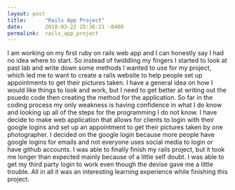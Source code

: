 ```yaml
---
layout: post
title:      "Rails App Project"
date:       2018-03-22 15:36:21 -0400
permalink:  rails_app_project
---
```


I am working on my first ruby on rails web app and I can honestly say I had no idea where to start. So instead of twiddling my fingers I started to look at past lab and write down some methods I wanted to use for my project, which led me to want to create a rails website to help people set up appointments to get their pictures taken. I have a general idea on how I would like things to look and work, but I need to get better at writing out the psuedo code then creating the method for the application. So far in the coding process my only weakness is having confidence in what I do know and looking up all of the steps for the programming I do not know.
I have decide to make web application that allows for clients to login with their google logins and set up an appointment to get their pictures taken by one photographer. I decided on the google login because more people have google logins for emails and not everyone uses social media to login or have github accounts.
I was able to finally finish my rails project, but it took me longer than expected mainly because of a little self doubt. I was able to get my third party login to work even though the devise gave me a little trouble. All in all it was an interesting learning experience while finishing this project.





